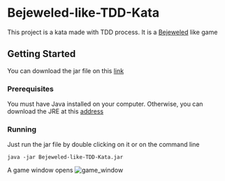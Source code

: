 # Bejeweled-like-TDD-Kata
This project is a kata made with TDD process. It is a [Bejeweled](https://en.wikipedia.org/wiki/Bejeweled) like game
## Getting Started
You can download the jar file on this [link](https://drive.google.com/open?id=19Nu0ZKMRSOEkgcIkM-XySEyqj5vxROG7)
### Prerequisites
You must have Java installed on your computer. Otherwise, you can download the JRE at this [address](https://www.java.com/fr/download/)
### Running
Just run the jar file by double clicking on it or on the command line
```
java -jar Bejeweled-like-TDD-Kata.jar
```
A game window opens
![game_window](https://imageshack.com/a/img921/8274/TH70jR.png)



